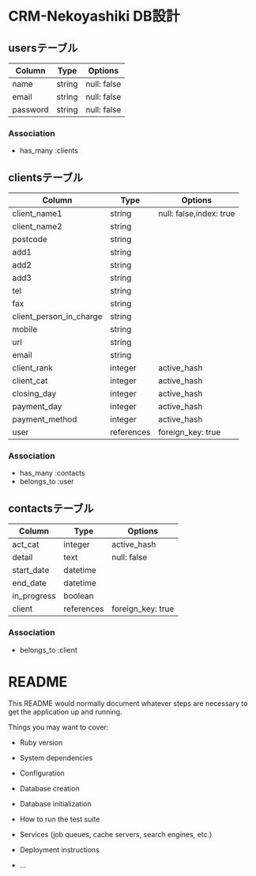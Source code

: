# CRM-Nekoyashiki DB設計

## usersテーブル
|Column|Type|Options|
|------|----|-------|
|name|string|null: false|
|email|string|null: false|
|password|string|null: false|
### Association
- has_many :clients

## clientsテーブル
|Column|Type|Options|
|------|----|-------|
|client_name1|string|null: false,index: true|
|client_name2|string||
|postcode|string||
|add1|string||
|add2|string||
|add3|string||
|tel|string||
|fax|string||
|client_person_in_charge|string||
|mobile|string||
|url|string||
|email|string||
|client_rank|integer|active_hash|
|client_cat|integer|active_hash|
|closing_day|integer|active_hash|
|payment_day|integer|active_hash|
|payment_method|integer|active_hash|
|user|references|foreign_key: true|
### Association
- has_many :contacts
- belongs_to :user

## contactsテーブル
|Column|Type|Options|
|------|----|-------|
|act_cat|integer|active_hash|
|detail|text|null: false|
|start_date|datetime||
|end_date|datetime||
|in_progress|boolean||
|client|references|foreign_key: true|
### Association
- belongs_to :client


# README

This README would normally document whatever steps are necessary to get the
application up and running.

Things you may want to cover:

* Ruby version

* System dependencies

* Configuration

* Database creation

* Database initialization

* How to run the test suite

* Services (job queues, cache servers, search engines, etc.)

* Deployment instructions

* ...
